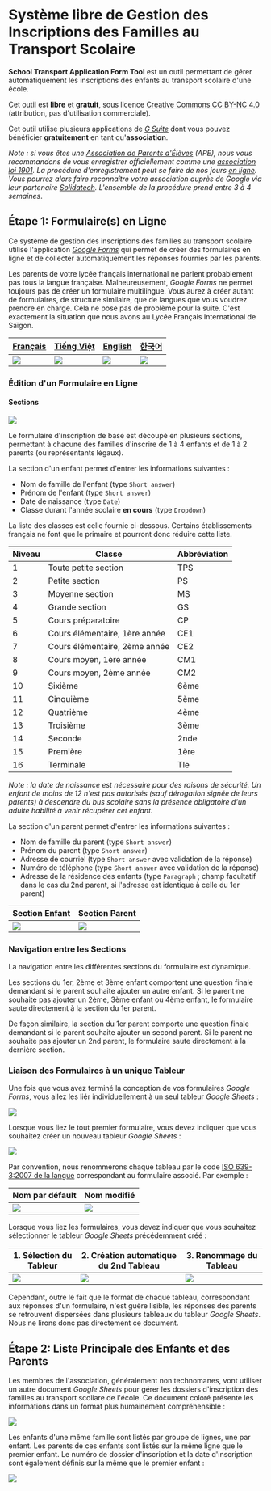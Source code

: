 # Système libre de Gestion des Inscriptions des Familles au Transport Scolaire

**School Transport Application Form Tool** est un outil permettant de gérer automatiquement les inscriptions des enfants au transport scolaire d'une école.

Cet outil est **libre** et **gratuit**, sous licence
[Creative Commons CC BY-NC 4.0](https://creativecommons.org/licenses/by-nc/4.0/deed.fr) (attribution, pas d'utilisation commerciale).

Cet outil utilise plusieurs applications de [_G Suite_](https://www.google.com/intl/fr/nonprofits/offerings/apps-for-nonprofits/) dont vous pouvez bénéficier **gratuitement** en tant qu'**association**.

_Note : si vous êtes une [Association de Parents d'Élèves](https://www.service-public.fr/associations/vosdroits/F1390) (APE), nous vous recommandons de vous enregistrer officiellement comme une [association loi 1901](https://www.associations.gouv.fr/immatriculation.html). La procédure d'enregistrement peut se faire de nos jours [en ligne](https://www.associations.gouv.fr/declaration-initiale.html#cas-e60395-1). Vous pourrez alors faire reconnaître votre association auprès de Google via leur partenaire [Solidatech](https://www.solidatech.fr). L'ensemble de la procédure prend entre 3 à 4 semaines_.

## Étape 1: Formulaire(s) en Ligne

Ce système de gestion des inscriptions des familles au transport scolaire utilise l'application [_Google Forms_](https://www.google.com/intl/fr/forms/about/) qui permet de créer des formulaires en ligne et de collecter automatiquement les réponses fournies par les parents.

Les parents de votre lycée français international ne parlent probablement pas tous la langue française. Malheureusement, _Google Forms_ ne permet toujours pas de créer un formulaire multilingue. Vous aurez à créer autant de formulaires, de structure similaire, que de langues que vous voudrez prendre en charge. Cela ne pose pas de problème pour la suite. C'est exactement la situation que nous avons au Lycée Français International de Saïgon.

| [Français](https://forms.gle/o4zYJ36LZ5FEiaoC6) | [Tiếng Việt](https://forms.gle/crUDHo4xw82F8eyZA) | [English](https://forms.gle/8s16iyzoy5CevDF68) | [한국어](https://forms.gle/rR27CDEu6KeLkRSt8) |
| ----------------------------------------------- | ------------------------------------------------- | ---------------------------------------------- | --------------------------------------------- |
| ![](./doc/google_forms_fra.png)                 | ![](./doc/google_forms_vie.png)                   | ![](./doc/google_forms_eng.png)                | ![](./doc/google_forms_kor.png)               |

### Édition d'un Formulaire en Ligne

#### Sections

![](./doc/google_forms_edition_01.png)

Le formulaire d'inscription de base est découpé en plusieurs sections, permettant à chacune des familles d'inscrire de 1 à 4 enfants et de 1 à 2 parents (ou représentants légaux).

La section d'un enfant permet d'entrer les informations suivantes :

- Nom de famille de l'enfant (type `Short answer`)
- Prénom de l'enfant (type `Short answer`)
- Date de naissance (type `Date`)
- Classe durant l'année scolaire **en cours** (type `Dropdown`)

La liste des classes est celle fournie ci-dessous. Certains établissements français ne font que le primaire et pourront donc réduire cette liste.

| Niveau | Classe                        | Abbréviation |
| ------ | ----------------------------- | ------------ |
| 1      | Toute petite section          | TPS          |
| 2      | Petite section                | PS           |
| 3      | Moyenne section               | MS           |
| 4      | Grande section                | GS           |
| 5      | Cours préparatoire            | CP           |
| 6      | Cours élémentaire, 1ère année | CE1          |
| 7      | Cours élémentaire, 2ème année | CE2          |
| 8      | Cours moyen, 1ère année       | CM1          |
| 9      | Cours moyen, 2ème année       | CM2          |
| 10     | Sixième                       | 6ème         |
| 11     | Cinquième                     | 5ème         |
| 12     | Quatrième                     | 4ème         |
| 13     | Troisième                     | 3ème         |
| 14     | Seconde                       | 2nde         |
| 15     | Première                      | 1ère         |
| 16     | Terminale                     | Tle          |

_Note : la date de naissance est nécessaire pour des raisons de sécurité. Un enfant de moins de 12 n'est pas autorisés (sauf dérogation signée de leurs parents) à descendre du bus scolaire sans la présence obligatoire d'un adulte habilité à venir récupérer cet enfant._

La section d'un parent permet d'entrer les informations suivantes :

- Nom de famille du parent (type `Short answer`)
- Prénom du parent (type `Short answer`)
- Adresse de courriel (type `Short answer` avec validation de la réponse)
- Numéro de téléphone (type `Short answer` avec validation de la réponse)
- Adresse de la résidence des enfants (type `Paragraph` ; champ facultatif dans le cas du 2nd parent, si l'adresse est identique à celle du 1er parent)

| Section Enfant                                   | Section Parent                                    |
| ------------------------------------------------ | ------------------------------------------------- |
| ![](./doc/google_form_edition_child_section.png) | ![](./doc/google_form_edition_parent_section.png) |

### Navigation entre les Sections

La navigation entre les différentes sections du formulaire est dynamique.

Les sections du 1er, 2ème et 3ème enfant comportent une question finale demandant si le parent souhaite ajouter un autre enfant. Si le parent ne souhaite pas ajouter un 2ème, 3ème enfant ou 4ème enfant, le formulaire saute directement à la section du 1er parent.

De façon similaire, la section du 1er parent comporte une question finale demandant si le parent souhaite ajouter un second parent. Si le parent ne souhaite pas ajouter un 2nd parent, le formulaire saute directement à la dernière section.

### Liaison des Formulaires à un unique Tableur

Une fois que vous avez terminé la conception de vos formulaires _Google Forms_, vous allez les liér individuellement à un seul tableur _Google Sheets_ :

![](./doc/google_form_responses_01.png)

Lorsque vous liez le tout premier formulaire, vous devez indiquer que vous souhaitez créer un nouveau tableur _Google Sheets_ :

![](./doc/google_form_responses_02.png)

Par convention, nous renommerons chaque tableau par le code [ISO 639-3:2007 de la langue](https://docs.google.com/spreadsheets/d/1BnrNVSsFbgSuP_ERyAPEZ-LFpvKYfGlREsInTjJVvr4/edit?usp=sharing) correspondant au formulaire associé. Par exemple :

| Nom par défault                          | Nom modifié                              |
| ---------------------------------------- | ---------------------------------------- |
| ![](./doc/google_sheet_responses_03.png) | ![](./doc/google_sheet_responses_02.png) |

Lorsque vous liez les formulaires, vous devez indiquer que vous souhaitez sélectionner le tableur _Google Sheets_ précédemment créé :

| 1. Sélection du Tableur                 | 2. Création automatique du 2nd Tableau   | 3. Renommage du Tableau                  |
| --------------------------------------- | ---------------------------------------- | ---------------------------------------- |
| ![](./doc/google_form_responses_03.png) | ![](./doc/google_sheet_responses_03.png) | ![](./doc/google_sheet_responses_04.png) |

Cependant, outre le fait que le format de chaque tableau, correspondant aux réponses d'un formulaire, n'est guère lisible, les réponses des parents se retrouvent dispersées dans plusieurs tableaux du tableur _Google Sheets_. Nous ne lirons donc pas directement ce document.

## Étape 2: Liste Principale des Enfants et des Parents

Les membres de l'association, généralement non technomanes, vont utiliser un autre document _Google Sheets_ pour gérer les dossiers d'inscription des familles au transport scoliare de l'école. Ce document coloré présente les informations dans un format plus humainement compréhensible :

![](./doc/google_sheet_master_list_01.png)

Les enfants d'une même famille sont listés par groupe de lignes, une par enfant. Les parents de ces enfants sont listés sur la même ligne que le premier enfant. Le numéro de dossier d'inscription et la date d'inscription sont également définis sur la même que le premier enfant :

![](./doc/google_sheet_master_list_02.jpg)
